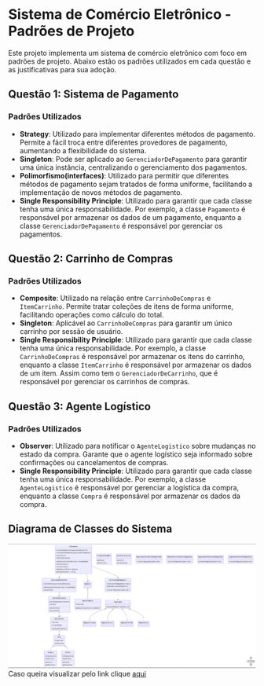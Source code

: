 # Sistema de Comércio Eletrônico - Padrões de Projeto

Este projeto implementa um sistema de comércio eletrônico com foco em padrões de projeto. Abaixo estão os padrões utilizados em cada questão e as justificativas para sua adoção.

## Questão 1: Sistema de Pagamento

### Padrões Utilizados
- **Strategy**: Utilizado para implementar diferentes métodos de pagamento. Permite a fácil troca entre diferentes provedores de pagamento, aumentando a flexibilidade do sistema.
- **Singleton**: Pode ser aplicado ao `GerenciadorDePagamento` para garantir uma única instância, centralizando o gerenciamento dos pagamentos.
- **Polimorfismo(interfaces)**: Utilizado para permitir que diferentes métodos de pagamento sejam tratados de forma uniforme, facilitando a implementação de novos métodos de pagamento.
- **Single Responsibility Principle**: Utilizado para garantir que cada classe tenha uma única responsabilidade. Por exemplo, a classe `Pagamento` é responsável por armazenar os dados de um pagamento, enquanto a classe `GerenciadorDePagamento` é responsável por gerenciar os pagamentos.
## Questão 2: Carrinho de Compras

### Padrões Utilizados
- **Composite**: Utilizado na relação entre `CarrinhoDeCompras` e `ItemCarrinho`. Permite tratar coleções de itens de forma uniforme, facilitando operações como cálculo do total.
- **Singleton**: Aplicável ao `CarrinhoDeCompras` para garantir um único carrinho por sessão de usuário.
- **Single Responsibility Principle**: Utilizado para garantir que cada classe tenha uma única responsabilidade. Por exemplo, a classe `CarrinhoDeCompras` é responsável por armazenar os itens do carrinho, enquanto a classe `ItemCarrinho` é responsável por armazenar os dados de um item. Assim como tem o `GerenciadorDeCarrinho`, que é responsável por gerenciar os carrinhos de compras.
## Questão 3: Agente Logístico

### Padrões Utilizados
- **Observer**: Utilizado para notificar o `AgenteLogistico` sobre mudanças no estado da compra. Garante que o agente logístico seja informado sobre confirmações ou cancelamentos de compras.
- **Single Responsibility Principle**: Utilizado para garantir que cada classe tenha uma única responsabilidade. Por exemplo, a classe `AgenteLogistico` é responsável por gerenciar a logística da compra, enquanto a classe `Compra` é responsável por armazenar os dados da compra.

## Diagrama de Classes do Sistema
![Diagrama de Classes](diagrama.png)
Caso queira visualizar pelo link clique [aqui](https://mermaid.live/view#pako:eNq1Vt1r2zAQ_1eMntzNCc5nE1MKpS2jsLFA9jTycpVUV2BLmSSXtFn-98mfkR0lYaX1gy3f5093pzttERaEogjhBJS6YxBLSFfcy5-C5N3fijSlElNvW9HN8_UblZRjBkTIO3oLUjL-LLzYRT2mtYAYUsp1R60hW3rfmdJXPx8VlS9UXnuiWilLZKmNs9hTGnSmDOS1BIsLhGEmOMgbUcPyHzRNPWZegce49v5kwDUjQOiFpfjEOCTsDWRp0rd5GDimiZMFhNRw_XrRwLYFY6qXFmT_wou8ciul0K78lKmooZvYFtKqlZJDLuMmHHlgO6HMd82VKzx5TDp7THBm9vhLaEhqTguUuxJOAzugfESqjkG1wd7EprLodxGbKDDchllVEBcptajZmoCmfqu8guqPUOPpmSpXWArI580TkT0m1FtLikUNtWVnIQXJzBmhG5Mz4rBrKmiRa_udsrqjCkuGQTiztjSVmAfgg83mZpw10GTQorVTeRgU463IZQtHOzhNC7F9raXAVCmQDduvLL5AIuRJQwa8hn1YPsGBZGv9mQ4WDC_g9VMdbD7e-pHJsD0_PFxNbs9NqRZEuKfKeZjOHlKdyHcdFrsTkJp5tB04nNfn9t3e_9-9dQPo9a7d_b4UPiHYiX9bcoXCfv_LCnn1qCyF3JMlVzgyPw4HTcu63ZxKhVa7ymUfmg51pNpyoc5e9syrv71et5WckSm6wWmZ8kCfk9nsd1TxyjLtkqsCKsnN1aRgdYYjCpBJUQqMmOthUW8rpJ-pGV8oMktCnyBL9Aqt-M6IgvG1fOUYRVpmNEDl3KwulG3iPWFaSBQ9QaIMkRa_P6praP4J0Br4byEaPfOLoi3aoGg4H_XDy9FoEk4n4Ww8Hk0D9Iqi3mV_OByGw9lsFk6ms_l4vgvQW2Fh0A8H48HlYDqYjafz8Wgy3P0DFvSDxQ)